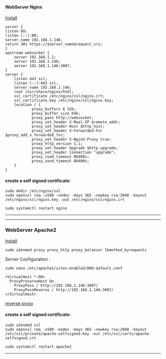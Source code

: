 #### WebServer Nginx
[Install](https://www.digitalocean.com/community/tutorials/how-to-install-nginx-on-ubuntu-22-04)

```
server {
listen 80;
listen [::]:80;
server_name 192.168.1.146;
return 301 https://$server_name$request_uri;
}
upstream websocket {
    server 192.168.1.1;
    server 192.168.1.146;
    server 192.168.1.146:3007;
}
server {
    listen 443 ssl;
    listen [::]:443 ssl;
    server_name 192.168.1.146;
    root /usr/share/nginx/html;
    ssl_certificate /etc/nginx/ssl/nginx.crt;
    ssl_certificate_key /etc/nginx/ssl/nginx.key;
    location / {
            proxy_buffers 8 32k;
            proxy_buffer_size 64k;
            proxy_pass http://websocket;
            proxy_set_header X-Real-IP $remote_addr;
            proxy_set_header Host $http_host;
            proxy_set_header X-Forwarded-For $proxy_add_x_forwarded_for;
            proxy_set_header X-NginX-Proxy true;
            proxy_http_version 1.1;
            proxy_set_header Upgrade $http_upgrade;
            proxy_set_header Connection "upgrade";
            proxy_read_timeout 86400s;
            proxy_send_timeout 86400s;
    }
}
```
#### create a self signed certificate:
```
sudo mkdir /etc/nginx/ssl
sudo openssl req -x509 -nodes -days 365 -newkey rsa:2048 -keyout /etc/nginx/ssl/nginx.key -out /etc/nginx/ssl/nginx.crt
```
```
sudo systemctl restart nginx
```
---
---
### WebServer Apache2
[Install](https://www.digitalocean.com/community/tutorials/how-to-install-the-apache-web-server-on-debian-11)

```
sudo a2enmod proxy proxy_http proxy_balancer lbmethod_byrequests
```

Server Configuration :
```
sudo nano /etc/apache2/sites-enabled/000-default.conf 
```
```
<VirtualHost *:80>
  ProxyPreserveHost On
    ProxyPass / http://192.168.1.146:3007/ 
    ProxyPassReverse / http://192.168.1.146:3007/
</VirtualHost>
```
[reverse proxy](https://www.digitalocean.com/community/tutorials/how-to-use-apache-http-server-as-reverse-proxy-using-mod_proxy-extension-ubuntu-20-04)
#### create a self signed certificate:
```
sudo a2enmod ssl
sudo openssl req -x509 -nodes -days 365 -newkey rsa:2048 -keyout /etc/ssl/private/apache-selfsigned.key -out /etc/ssl/certs/apache-selfsigned.crt
```
```
sudo systemctl restart apache2
```
---
